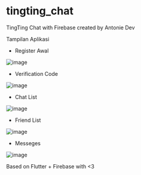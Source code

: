 # tingting_chat

TingTing Chat with Firebase created by Antonie Dev

Tampilan Aplikasi 

* Register Awal

![image](https://user-images.githubusercontent.com/29690514/115053665-f5adca80-9f11-11eb-88cc-3e1acd8e1793.png)


* Verification Code

![image](https://user-images.githubusercontent.com/29690514/115053792-1b3ad400-9f12-11eb-8359-7dce92ddb325.png)

* Chat List

![image](https://user-images.githubusercontent.com/29690514/115053903-3279c180-9f12-11eb-8a71-f63479f580e8.png)

* Friend List

![image](https://user-images.githubusercontent.com/29690514/115053951-40c7dd80-9f12-11eb-9f2d-9e3fb2ce0e8b.png)

* Messeges

![image](https://user-images.githubusercontent.com/29690514/115054063-60f79c80-9f12-11eb-9b25-119a0298e39f.png)


Based on Flutter + Firebase with <3



